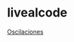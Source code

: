 # livealcode
<a href="https://github.com/nataliabaldogarcia/livealcode/blob/main/livealcode_oscilaciones_bald%C3%B3_natalia.pdf">Oscilaciones</a>
